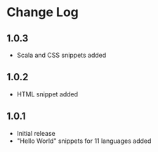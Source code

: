 # Change Log

## 1.0.3

- Scala and CSS snippets added

## 1.0.2

- HTML snippet added

## 1.0.1

- Initial release
- "Hello World" snippets for 11 languages added
